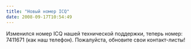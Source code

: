 ```yaml
---
title: "Новый номер ICQ"
date: 2008-09-17T10:54:49
---
```


Изменился номер ICQ нашей технической поддержки, теперь номер: 7411671 (как наш телефон). Пожалуйста, обновите свои контакт-листы!